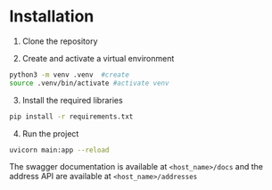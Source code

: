 # Installation
1. Clone the repository

2. Create and activate a virtual environment
```sh
python3 -m venv .venv  #create 
source .venv/bin/activate #activate venv 
```

3. Install the required libraries
```sh
pip install -r requirements.txt
```

4. Run the project
```sh
uvicorn main:app --reload
```

The swagger documentation is available at `<host_name>/docs` and the address API are available at `<host_name>/addresses`